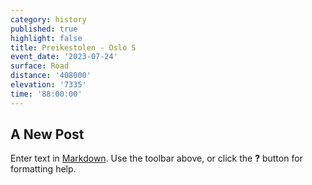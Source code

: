 ```yaml
---
category: history
published: true
highlight: false
title: Preikestolen - Oslo S
event_date: '2023-07-24'
surface: Road
distance: '408000'
elevation: '7335'
time: '88:00:00'
---
```

## A New Post

Enter text in [Markdown](http://daringfireball.net/projects/markdown/). Use the toolbar above, or click the **?** button for formatting help.
